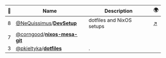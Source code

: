 |:star2: | Name | Description | 🌍|
|---|---|---|---|
|8|[@NeQuissimus](https://github.com/NeQuissimus)/[**DevSetup**](https://github.com/NeQuissimus/DevSetup)|dotfiles and NixOS setups|[:arrow_upper_right:](http://nequissimus.com/DevSetup)|
|7|[@corngood](https://github.com/corngood)/[**nixos-mesa-git**](https://github.com/corngood/nixos-mesa-git)|||
|3|[@pkieltyka](https://github.com/pkieltyka)/[**dotfiles**](https://github.com/pkieltyka/dotfiles)|.||

